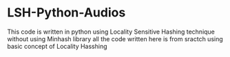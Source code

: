 # LSH-Python-Audios
This code is written in python using Locality Sensitive Hashing technique without using Minhash library all the code written here is from sractch using basic concept of Locality Hasshing
